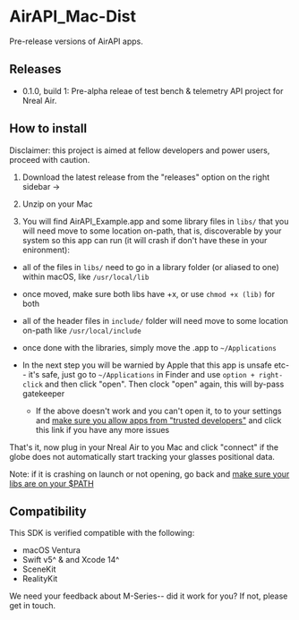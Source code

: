 # AirAPI_Mac-Dist
Pre-release versions of AirAPI apps.

## Releases

- 0.1.0, build 1: Pre-alpha releae of test bench & telemetry API project for Nreal Air.

## How to install

Disclaimer: this project is aimed at fellow developers and power users, proceed with caution.

1. Download the latest release from the "releases" option on the right sidebar ->

2. Unzip on your Mac

3. You will find AirAPI_Example.app and some library files in `libs/` that you will need move to some location on-path, that is, discoverable by your system so this app can run (it will crash if don't have these in your enironment):

- all of the files in `libs/` need to go in a library folder (or aliased to one) within macOS, like `/usr/local/lib`

- once moved, make sure both libs have +x, or use `chmod +x (lib)` for both

- all of the header files in `include/` folder will need move to some location on-path like `/usr/local/include`

- once done with the libraries, simply move the .app to `~/Applications`

- In the next step you will be warnied by Apple that this app is unsafe etc-- it's safe, just go to `~/Applications` in Finder and use `option + right-click` and then click "open". Then clock "open" again, this will by-pass gatekeeper

    - If the above doesn't work and you can't open it, to to your settings and [make sure you allow apps from "trusted developers"](https://support.apple.com/guide/mac-help/open-a-mac-app-from-an-unidentified-developer-mh40616/mac) and click this link if you have any more issues

That's it, now plug in your Nreal Air to you Mac and click "connect" if the globe does not automatically start tracking your glasses positional data.

Note: if it is crashing on launch or not opening, go back and [make sure your libs are on your $PATH](https://www.macgasm.net/news/tips/adding-a-new-location-to-your-path-variable-within-terminal/)

## Compatibility

This SDK is verified compatible with the following:

- macOS Ventura
- Swift v5^ & and Xcode 14^
- SceneKit
- RealityKit

We need your feedback about M-Series-- did it work for you? If not, please get in touch.

